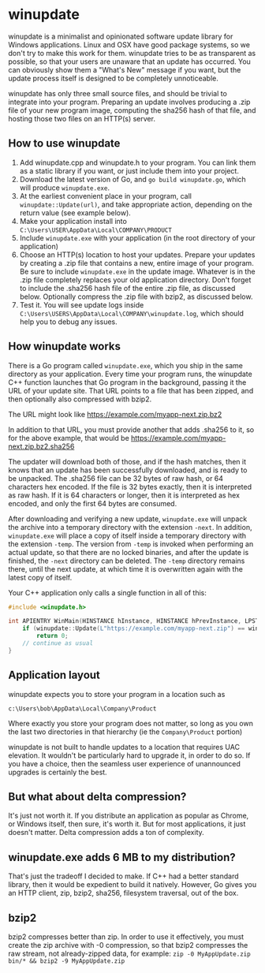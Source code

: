 # winupdate
winupdate is a minimalist and opinionated software update library for Windows applications.
Linux and OSX have good package systems, so we don't try to make this work for them.
winupdate tries to be as transparent as possible, so that your users are unaware that an update has occurred. You can obviously show them a "What's New" message if you want, but the update process itself is designed to be completely unnoticeable.

winupdate has only three small source files, and should be trivial to integrate into your program. Preparing an update involves producing a .zip file of your new program image, computing the sha256 hash of that file, and hosting those two files on an HTTP(s) server.

## How to use winupdate
1. Add winupdate.cpp and winupdate.h to your program. You can link them as a static library if you want,
or just include them into your project.
2. Download the latest version of Go, and `go build winupdate.go`, which will produce `winupdate.exe`.
3. At the earliest convenient place in your program, call `winupdate::Update(url)`, and take appropriate
action, depending on the return value (see example below).
4. Make your application install into `C:\Users\USER\AppData\Local\COMPANY\PRODUCT`
5. Include `winupdate.exe` with your application (in the root directory of your application)
6. Choose an HTTP(s) location to host your updates. Prepare your updates by creating a .zip file that contains a new, entire image of your program. Be sure to include `winupdate.exe` in the update image. Whatever is in the .zip file completely replaces your old application directory. Don't forget to include the .sha256 hash file of the entire .zip file, as discussed below. Optionally compress the .zip file with bzip2, as discussed below.
7. Test it. You will see update logs inside `C:\Users\USERS\AppData\Local\COMPANY\winupdate.log`, which should help you to debug any issues.

## How winupdate works
There is a Go program called `winupdate.exe`, which you ship in the same directory as your application.
Every time your program runs, the winupdate C++ function launches that Go program in the background, passing it the URL
of your update site. That URL points to a file that has been zipped, and then optionally also
compressed with bzip2.

The URL might look like https://example.com/myapp-next.zip.bz2

In addition to that URL, you must provide another that adds .sha256 to it, so for the above example,
that would be https://example.com/myapp-next.zip.bz2.sha256

The updater will download both of those, and if the hash matches, then it knows that an update
has been successfully downloaded, and is ready to be unpacked. The .sha256 file can be 32 bytes
of raw hash, or 64 characters hex encoded. If the file is 32 bytes exactly, then it is interpreted
as raw hash. If it is 64 characters or longer, then it is interpreted as hex encoded, and only the
first 64 bytes are consumed.

After downloading and verifying a new update, `winupdate.exe` will unpack the archive into
a temporary directory with the extension `-next`. In addition, `winupdate.exe` will place a copy
of itself inside a temporary directory with the extension `-temp`. The version from `-temp`
is invoked when performing an actual update, so that there are no locked binaries, and after
the update is finished, the `-next` directory can be deleted. The `-temp` directory remains
there, until the next update, at which time it is overwritten again with the latest copy of itself.

Your C++ application only calls a single function in all of this:

```cpp
#include <winupdate.h>

int APIENTRY WinMain(HINSTANCE hInstance, HINSTANCE hPrevInstance, LPSTR lpCmdLine, int nCmdShow) {
    if (winupdate::Update(L"https://example.com/myapp-next.zip") == winupdate::Action::ExitNow)
        return 0;
    // continue as usual
}
```

## Application layout
winupdate expects you to store your program in a location such as

    c:\Users\bob\AppData\Local\Company\Product

Where exactly you store your program does not matter, so long as you own the last two directories in that
hierarchy (ie the `Company\Product` portion)

winupdate is not built to handle updates to a location that requires UAC elevation. It wouldn't be particularly
hard to upgrade it, in order to do so. If you have a choice, then the seamless user experience of
unannounced upgrades is certainly the best.

## But what about delta compression?
It's just not worth it. If you distribute an application as popular as Chrome, or Windows itself,
then sure, it's worth it. But for most applications, it just doesn't matter. Delta compression
adds a ton of complexity.

## winupdate.exe adds 6 MB to my distribution?
That's just the tradeoff I decided to make. If C++ had a better standard library, then it would be
expedient to build it natively. However, Go gives you an HTTP client, zip, bzip2, sha256, filesystem traversal, out of the
box.

## bzip2
bzip2 compresses better than zip. In order to use it effectively, you must create the zip
archive with -0 compression, so that bzip2 compresses the raw stream, not already-zipped data, for example: 
`zip -0 MyAppUpdate.zip bin/* && bzip2 -9 MyAppUpdate.zip`